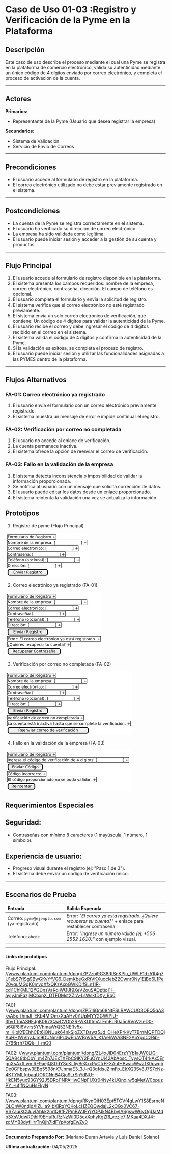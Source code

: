 # Caso de Uso 01-03 :Registro y Verificación de la Pyme en la Plataforma

## Descripción

Este caso de uso describe el proceso mediante el cual una Pyme se registra en la plataforma de comercio electrónico, valida su autenticidad mediante un único código de 4 dígitos enviado por correo electrónico, y completa el proceso de activación de la cuenta.

---

## Actores

**Primarios:**

- Representante de la Pyme (Usuario que desea registrar la empresa)

**Secundarios:**

- Sistema de Validación
- Servicio de Envío de Correos

---

## Precondiciones

- El usuario accede al formulario de registro en la plataforma.
- El correo electrónico utilizado no debe estar previamente registrado en el sistema.

---

## Postcondiciones

- La cuenta de la Pyme se registra correctamente en el sistema.
- El usuario ha verificado su dirección de correo electrónico.
- La empresa ha sido validada como legítima.
- El usuario puede iniciar sesión y acceder a la gestión de su cuenta y productos.

---

## Flujo Principal

1. El usuario accede al formulario de registro disponible en la plataforma.
2. El sistema presenta los campos requeridos: nombre de la empresa, correo electrónico, contraseña, dirección. El campo de teléfono es opcional.
3. El usuario completa el formulario y envía la solicitud de registro.
4. El sistema verifica que el correo electrónico no esté registrado previamente.
5. El sistema envía un solo correo electrónico de verificación, que contiene: Un código de 4 dígitos para validar la autenticidad de la Pyme.
6. El usuario recibe el correo y debe ingresar el código de 4 dígitos recibido en el correo en el sistema.
7. El sistema valida el código de 4 dígitos y confirma la autenticidad de la Pyme.
8. Si la validación es exitosa, se completa el proceso de registro.
9. El usuario puede iniciar sesión y utilizar las funcionalidades asignadas a las PYMES dentro de la plataforma.

---

## Flujos Alternativos

### FA-01: Correo electrónico ya registrado

1. El usuario envía el formulario con un correo electrónico previamente registrado.
2. El sistema muestra un mensaje de error e impide continuar el registro.

### FA-02: Verificación por correo no completada

1. El usuario no accede al enlace de verificación.
2. La cuenta permanece inactiva.
3. El sistema ofrece la opción de reenviar el correo de verificación.

### FA-03: Fallo en la validación de la empresa

1. El sistema detecta inconsistencia o imposibilidad de validar la información proporcionada.
2. Se notifica al usuario con un mensaje que solicita corrección de datos.
3. El usuario puede editar los datos desde un enlace proporcionado.
4. El sistema reintenta la validación una vez se actualiza la información.

## Prototipos

1. Registro de pyme (Flujo Principal)    

![Flujo de registro](Prototipos/registroPymePrincipal.png)


2. Correo electrónico ya registrado (FA-01)  

![Flujo Alterno 1](Prototipos/registroPymeFA-01.png)


3. Verificación por correo no completada (FA-02)  

![Flujo Alterno 2](Prototipos/registroPymeFA-02.png)

4. Fallo en la validación de la empresa (FA-03)  

![Flujo Alterno 3](Prototipos/registroPymeFA-03.png)



## Requerimientos Especiales  
## Seguridad:
- Contraseñas con mínimo 8 caracteres (1 mayúscula, 1 número, 1 símbolo).

## Experiencia de usuario:
- Progreso visual durante el registro (ej: "Paso 1 de 3").
- El sistema debe enviar un codigo de verificación único.

---

## Escenarios de Prueba

| Entrada | Salida Esperada |
|:--------|:----------------|
| Correo: `pyme@ejemplo.com` (ya registrado) | Error: *"El correo ya está registrado. ¿Quiere recuperar su cuenta?"* + enlace para restablecer contraseña. |
| Teléfono: `abcde` | Error: *"Ingrese un número válido (ej: +506 2552 1610)"* con ejemplo visual. |

---


#### Links de prototipos
Flujo Principal:
//www.plantuml.com/plantuml/dpng/ZP2zoi9G38RtSnKPlu_UWLF1dz51t4g7U1ebS7fISg9BwGKvYfVG6_DemKbeGxRtVKXuocIebZ2Ownr0Ny1EjBq6L1Pe20vquMGgK0mvdXfxQKzAxpGWKDif9Ln11R-cdi1ChKML12YGDnsVaRqiWQ8f9XeV2ouSAOptiqI1F-ayIyJmFqzjMCbxpX_DTFDMstXZrA-LsWskfDXy_Bq0

FA01:  
//www.plantuml.com/plantuml/dpng/ZP51IiGm68NtFSLRAWCUO3OEQ5qA3kvA5x_fhmJI_EKb4MIOmxXqAHv0i1UpMYY2GWtPlU-3bvTToiAS9EJgK0673QwCVGb2R-WKUttmATEmELR0J5nRVqVzIeD0-u6QP8i6Vvrs5YVhmaWrQ52NERv5x-m_KioKfEEhhCEt6iQNUuk64nkSjoZXTDswz5Jd_DHeXPrkKyT7BrnMQPTDQjAuHHtWVhyJJm9DUNm6Pr4wEriAVBpV5A_K1AehWrA8NE2AnYpdCzRib-Z796rrh7OQk-_l-mG0

FA02:
//www.plantuml.com/plantuml/dpng/ZL4xJiD04ErzYYb1aJW0LIG-5QA848tbObY_m4Zh7JExTXFbC9IKY2FuOYnUi42AbAosc_TvysOT4rkAx5ErguXsAxfLwmRF9aejQ8DdYScKLliyBeXxxPuCtrFFXAutHBwacWwzfX0pwqhDe0GFbspw3EBq5598nX7JnmaE3_3J-rQ3qfdsJZImFp_EkXQ3Sv8J7S7cNz-4KTYMLfgbaqUORCNnB4Gjo9LrSnYdNU-HkEN5yux93GY92J5DRoI1NPAHwONpFUXr04Ny4kUQnx_w5qMetW0bpuzPY_-ufjfNQuHsFkyN

FA03:
//www.plantuml.com/plantuml/dpng/RKynQiH03Ept5TCVf4gLwY1S8EsrneNOLOnW8ndjdXlZL_a9_bXiRqYQKoLcHZEQQwdajL2kOGx0VC67-VSZauiXCUuyIAbkk2m1Q8fF7PmBWJFYjYOPJkN4BbyIASgswW6yOgUaMdb3XsVJdwRDjhlf9EHuRuRzNzWl0D5exXphyKgZRl_vezje7iMKaa4DXJ4-zdMYB8dyfHrrTnQjh7ldFYpXofgEwZy0


---

**Documento Preparado Por:** [Mariano Duran Artavia y Luis Daniel Solano]  

**Ultima actualización:**  04/05/2025
